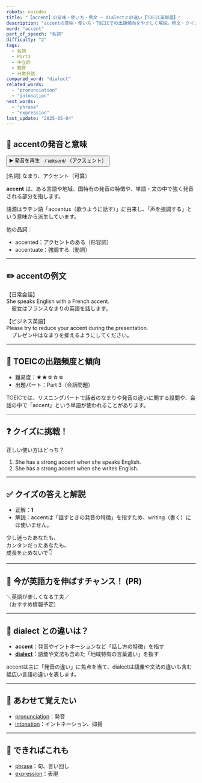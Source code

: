 ```yaml
---
robots: noindex
title: "【accent】の意味・使い方・例文 ― dialectとの違い【TOEIC英単語】"
description: "accentの意味・使い方・TOEICでの出題傾向をやさしく解説。例文・クイズ付きでdialectとの違いもわかりやすく学べます。"
word: "accent"
part_of_speech: "名詞"
difficulty: "2"
tags:
  - 名詞
  - Part3
  - 中立的
  - 教育
  - 日常会話
compared_word: "dialect"
related_words:
  - "pronunciation"
  - "intonation"
next_words:
  - "phrase"
  - "expression"
last_update: "2025-05-04"
---
```


## 🔰 accentの発音と意味

<button class="play-audio" onclick="playTTS('accent')">
  <span class="play-audio-main">
    ▶️ 発音を再生　/ˈæksent/
  </span>
  <span class="play-audio-sub">
    （アクスェント）
  </span>
</button>

[名詞] なまり、アクセント（可算）

**accent** は、ある言語や地域、国特有の発音の特徴や、単語・文の中で強く発音される部分を指します。

語源はラテン語「accentus（歌うように話す）」に由来し、「声を強調する」という意味から派生しています。

他の品詞：  
- accented：アクセントのある（形容詞）
- accentuate：強調する（動詞）

---

## ✏️ accentの例文

【日常会話】  
She speaks English with a French accent.  
　彼女はフランスなまりの英語を話します。

【ビジネス英語】  
Please try to reduce your accent during the presentation.  
　プレゼン中はなまりを抑えるようにしてください。

---

## 🎯 TOEICの出題頻度と傾向

- 難易度：★★☆☆☆
- 出題パート：Part 3（会話問題）

TOEICでは、リスニングパートで話者のなまりや発音の違いに関する設問や、会話の中で「accent」という単語が使われることがあります。

---

## ❓ クイズに挑戦！

正しい使い方はどっち？

1. She has a strong accent when she speaks English.  
2. She has a strong accent when she writes English.

---

## ✅ クイズの答えと解説

- 正解：**1**
- 解説：accentは「話すときの発音の特徴」を指すため、writing（書く）には使いません。

少し迷ったあなたも、  
カンタンだったあなたも、  
成長を止めないで👇️

---

## 🚀 今が英語力を伸ばすチャンス！ (PR)

<div class="info-center">
＼英語が楽しくなる工夫／<br>  
（おすすめ情報予定）
</div>

---

## 🤔  dialect との違いは？

- **accent**：発音やイントネーションなど「話し方の特徴」を指す
- **[dialect](/dialect)**：語彙や文法も含めた「地域特有の言葉遣い」を指す

accentは主に「発音の違い」に焦点を当て、dialectは語彙や文法の違いも含む幅広い言語の違いを表します。

---

## 🧩 あわせて覚えたい

- [pronunciation](/pronunciation)：発音
- [intonation](/intonation)：イントネーション、抑揚

---

## 📖 できればこれも

- [phrase](/phrase)：句、言い回し
- [expression](/expression)：表現

<!-- cvid: aid22_bid25 -->
